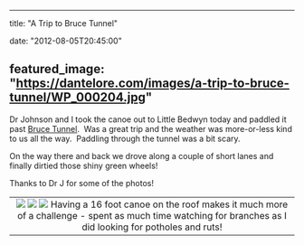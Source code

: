 
---
title: "A Trip to Bruce Tunnel"

date: "2012-08-05T20:45:00"

featured_image: "https://dantelore.com/images/a-trip-to-bruce-tunnel/WP_000204.jpg"
---



Dr Johnson and I took the canoe out to Little Bedwyn today and paddled it past <a href="http://en.wikipedia.org/wiki/Bruce_Tunnel">Bruce Tunnel</a>.  Was a great trip and the weather was more-or-less kind to us all the way.  Paddling through the tunnel was a bit scary.

On the way there and back we drove along a couple of short lanes and finally dirtied those shiny green wheels!

Thanks to Dr J for some of the photos!

<table align="center" cellpadding="0" cellspacing="0" style="margin-left: auto; margin-right: auto; text-align: center;"><tbody><tr><td style="text-align: center;"><a href="http://1.bp.blogspot.com/-T-KWH1upcsE/UB7aV0bA3YI/AAAAAAAACas/ZS9ibKQpHCg/s1600/WP_000204.jpg"><img src="https://dantelore.com/images/a-trip-to-bruce-tunnel/WP_000204.jpg"/></a>
<a href="http://4.bp.blogspot.com/-62sDgk0M2ZE/UB7aYJsSO-I/AAAAAAAACa0/YnJn7h1_g1o/s1600/WP_000208.jpg"><img src="https://dantelore.com/images/a-trip-to-bruce-tunnel/WP_000208.jpg"/></a>
<a href="http://3.bp.blogspot.com/-K_6ZKiuUVKQ/UB7aabLvCkI/AAAAAAAACa8/TSuAbLXSKU8/s1600/WP_000209.jpg"><img src="https://dantelore.com/images/a-trip-to-bruce-tunnel/WP_000209.jpg"/></a>
Having a 16 foot canoe on the roof makes it much more of a challenge - spent as much time watching for branches as I did looking for potholes and ruts!